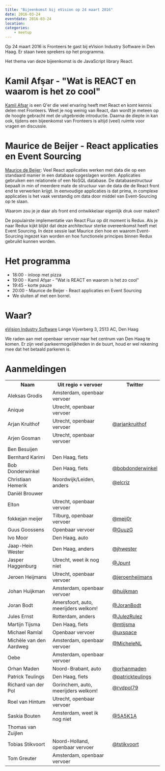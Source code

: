 ```yaml
---
title: "Bijeenkomst bij eVision op 24 maart 2016"
date: 2016-03-24
eventdate: 2016-03-24
location: 
categories: 
    - meetup
---
```

Op 24 maart 2016 is Fronteers te gast bij eVision Industry Software in Den Haag. Er staan twee sprekers op het programma.

Het thema van deze bijeenkomst is de JavaScript library React.

# Kamil Afşar - "Wat is REACT en waarom is het zo cool"

[Kamil Afşar](https://twitter.com/kamilafsar) is een Q'er die veel ervaring heeft met React en komt kennis delen met Fronteers. Weet je nog weinig van React, dan wordt je meteen op de hoogte gebracht met de uitgebreide introductie. Daarna de diepte in kan ook, tijdens een bijeenkomst van Fronteers is altijd (veel) ruimte voor vragen en discussie.

# Maurice de Beijer - React applicaties en Event Sourcing

[Maurice de Beijer](https://twitter.com/mauricedb): Veel React applicaties werken met data die op een standaard manier in een database opgeslagen worden. Applicaties gebruiken een relationele of een NoSQL database. De databasestructuur bepaalt in min of meerdere mate de structuur van de data die de React front end te verwerken krijgt. In eenvoudige applicaties is dat prima, in complexe applicaties is het vaak verstandig om data door middel van Event-Sourcing op te slaan. 

Waarom zou je je daar als front end ontwikkelaar eigenlijk druk over maken? 

De populairste implementatie van React Flux op dit moment is Redux. Als je naar Redux kijkt blijkt dat deze architectuur sterke overeenkomst heeft met Event Sourcing. In deze sessie laat Maurice zien hoe en waarom Event-Sourcing ingezet kan worden en hoe functionele principes binnen Redux gebruikt kunnen worden.

# Het programma

* 18:00 - inloop met pizza
* 19:00 - Kamil Afşar - "Wat is REACT en waarom is het zo cool"
* 19:45 - korte pauze
* 20:00 - Maurice de Beijer - React applicaties en Event Sourcing
* We sluiten af met een borrel.

# Waar?

[eVision Industry Software](https://www.evision-software.com/)
Lange Vijverberg 3, 2513 AC, Den Haag

We raden aan met openbaar vervoer naar het centrum van Den Haag te komen. Er zijn veel parkeermogelijkheden in de buurt, houd er wel rekening mee dat het betaald parkeren is.





# Aanmeldingen

<table>
<tr>
<th>Naam</th>
<th>Uit regio + vervoer</th>
<th>Twitter</th>
</tr>
<tr>
<td>Aleksas Grodis</td>
<td>Amsterdam, openbaar vervoer</td>
<td></td>
</tr>
<tr>
<td>Anique</td>
<td>Utrecht, openbaar vervoer</td>
<td></td>
</tr>
<tr>
<td>Arjan Kruithof</td>
<td>Utrecht, openbaar vervoer</td>
<td><a href="https://twitter.com/arjankruithof" rel="nofollow">@arjankruithof</a></td>
</tr>
<tr>
<td>Arjen Gosman</td>
<td>Utrecht, openbaar vervoer</td>
<td></td>
</tr>
<tr>
<td>Ben Besuijen</td>
<td></td>
<td></td>
</tr>
<tr>
<td>Bernhard Karimi</td>
<td>Den Haag, fiets</td>
<td></td>
</tr>
<tr>
<td>Bob Donderwinkel</td>
<td>Den Haag, fiets</td>
<td><a href="https://twitter.com/bobdonderwinkel" rel="nofollow">@bobdonderwinkel</a></td>
</tr>
<tr>
<td>Christiaan Hemerik</td>
<td>Noordwijk/Leiden, anders</td>
<td><a href="https://twitter.com/elcriz" rel="nofollow">@elcriz</a></td>
</tr>
<tr>
<td>Daniël Brouwer</td>
<td></td>
<td></td>
</tr>
<tr>
<td>Elton</td>
<td>Utrecht, openbaar vervoer</td>
<td></td>
</tr>
<tr>
<td>fokkejan meijer</td>
<td>Tilburg, openbaar vervoer</td>
<td><a href="https://twitter.com/meij0r" rel="nofollow">@meij0r</a></td>
</tr>
<tr>
<td>Guus Goossens</td>
<td>Openbaar vervoer</td>
<td><a href="https://twitter.com/GuuzG" rel="nofollow">@GuuzG</a></td>
</tr>
<tr>
<td>Ivo Moor</td>
<td>Den Haag, auto</td>
<td></td>
</tr>
<tr>
<td>Jaap-Hein Wester</td>
<td>Den Haag, anders</td>
<td><a href="https://twitter.com/jhwester" rel="nofollow">@jhwester</a></td>
</tr>
<tr>
<td>Jasper Haggenburg </td>
<td>Utrecht, weet ik nog niet</td>
<td><a href="https://twitter.com/Jpunt" rel="nofollow">@Jpunt</a></td>
</tr>
<tr>
<td>Jeroen Heijmans</td>
<td>Utrecht, openbaar vervoer</td>
<td><a href="https://twitter.com/jeroenheijmans" rel="nofollow">@jeroenheijmans</a></td>
</tr>
<tr>
<td>Johan Huijkman</td>
<td>Amsterdam, openbaar vervoer</td>
<td><a href="https://twitter.com/huijkman" rel="nofollow">@huijkman</a></td>
</tr>
<tr>
<td>Joran Bodt</td>
<td>Amersfoort, auto, meerijders welkom!</td>
<td><a href="https://twitter.com/JoranBodt" rel="nofollow">@JoranBodt</a></td>
</tr>
<tr>
<td>Jules Ernst</td>
<td>Rotterdam, anders</td>
<td><a href="https://twitter.com/JulezRulez" rel="nofollow">@JulezRulez</a></td>
</tr>
<tr>
<td>Martijn Tijsma</td>
<td>Den Haag, fiets</td>
<td><a href="https://twitter.com/mtijsma" rel="nofollow">@mtijsma</a></td>
</tr>
<tr>
<td>Michael Ramlal</td>
<td>Openbaar vervoer</td>
<td><a href="https://twitter.com/uxspace" rel="nofollow">@uxspace</a></td>
</tr>
<tr>
<td>Michèle van den Aardweg</td>
<td>Amsterdam, openbaar vervoer</td>
<td><a href="https://twitter.com/MicheleNL" rel="nofollow">@MicheleNL</a></td>
</tr>
<tr>
<td>Oebe</td>
<td>Amsterdam, openbaar vervoer</td>
<td></td>
</tr>
<tr>
<td>Orhan Maden</td>
<td>Noord-Brabant, auto</td>
<td><a href="https://twitter.com/orhanmaden" rel="nofollow">@orhanmaden</a></td>
</tr>
<tr>
<td>Patrick Teulings</td>
<td>Den Haag, fiets</td>
<td><a href="https://twitter.com/patrickteulings" rel="nofollow">@patrickteulings</a></td>
</tr>
<tr>
<td>Richard van der Pol</td>
<td>Gorinchem, auto, meerijders welkom!</td>
<td><a href="https://twitter.com/rvdpol79" rel="nofollow">@rvdpol79</a></td>
</tr>
<tr>
<td>Roel van Hintum</td>
<td>Utrecht, openbaar vervoer</td>
<td></td>
</tr>
<tr>
<td>Saskia Bouten</td>
<td>Amsterdam, weet ik nog niet</td>
<td><a href="https://twitter.com/5A5K1A" rel="nofollow">@5A5K1A</a></td>
</tr>
<tr>
<td>Thomas van Zuijlen</td>
<td></td>
<td></td>
</tr>
<tr>
<td>Tobias Stikvoort</td>
<td>Noord-Holland, openbaar vervoer</td>
<td><a href="https://twitter.com/tstikvoort" rel="nofollow">@tstikvoort</a></td>
</tr>
<tr>
<td>Tom Greuter</td>
<td>Amsterdam, openbaar vervoer</td>
<td></td>
</tr>
</table>




